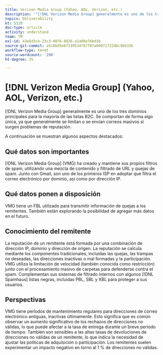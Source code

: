 ```yaml
---
title: Verizon Media Group (Yahoo, AOL, Verizon, etc.)
description: '"[!DNL Verizon Media Group] generalmente es uno de los tres dominios principales para la mayoría de las listas B2C. Se comportan de forma algo única, ya que generalmente se limitan o se envían correos masivos si surgen problemas de reputación".'
topics: Deliverability
kt: 5320
doc-type: article
activity: understand
team: TM
exl-id: 43e6d3cb-23c3-4076-8026-a1a08e76bd1b
source-git-commit: a5c86d5e6f310534787f07a04971722dbc9bb33b
workflow-type: tm+mt
source-wordcount: '290'
ht-degree: 3%

---
```


# [!DNL Verizon Media Group] (Yahoo, AOL, Verizon, etc.)

[!DNL Verizon Media Group] generalmente es uno de los tres dominios principales para la mayoría de las listas B2C. Se comportan de forma algo única, ya que generalmente se limitan o se envían correos masivos si surgen problemas de reputación.

A continuación se muestran algunos aspectos destacados:

## Qué datos son importantes

[!DNL Verizon Media Group] (VMG) ha creado y mantiene sus propios filtros de spam, utilizando una mezcla de contenido y filtrado de URL y quejas de spam. Junto con Gmail, son uno de los primeros ISP en adoptar que filtra el correo electrónico por dominio, así como por dirección IP.

## Qué datos ponen a disposición

VMG tiene un FBL utilizado para transmitir información de quejas a los remitentes. También están explorando la posibilidad de agregar más datos en el futuro.

## Conocimiento del remitente

La reputación de un remitente está formada por una combinación de dirección IP, dominio y dirección de origen. La reputación se calcula mediante los componentes tradicionales, incluidas las quejas, las trampas no deseadas, las direcciones inactivas o mal formadas y la participación. VMG utiliza la limitación de velocidad (también conocida como restricción) junto con el procesamiento masivo de carpetas para defenderse contra el spam. Complementan sus sistemas de filtrado internos con algunos [!DNL Spamhaus] listas negras, incluidas PBL, SBL y XBL para proteger a sus usuarios.

## Perspectivas

VMG tiene períodos de mantenimiento regulares para direcciones de correo electrónico antiguas, inactivas últimamente. Esto significa que es común observar un aumento significativo de los rechazos de direcciones no válidas, lo que puede afectar a la tasa de entrega durante un breve periodo de tiempo. También son sensibles a las altas tasas de devoluciones de direcciones no válidas de un remitente, lo que indica la necesidad de ajustar las políticas de adquisición o participación. Los remitentes suelen experimentar un impacto negativo en torno al 1 % de direcciones no válidas.

